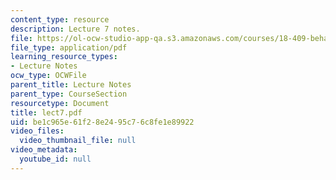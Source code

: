 ```yaml
---
content_type: resource
description: Lecture 7 notes.
file: https://ol-ocw-studio-app-qa.s3.amazonaws.com/courses/18-409-behavior-of-algorithms-spring-2002/be1c965e61f28e2495c76c8fe1e89922_lect7.pdf
file_type: application/pdf
learning_resource_types:
- Lecture Notes
ocw_type: OCWFile
parent_title: Lecture Notes
parent_type: CourseSection
resourcetype: Document
title: lect7.pdf
uid: be1c965e-61f2-8e24-95c7-6c8fe1e89922
video_files:
  video_thumbnail_file: null
video_metadata:
  youtube_id: null
---
```


